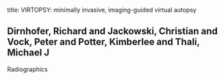 title: VIRTOPSY: minimally invasive, imaging-guided virtual autopsy

## Dirnhofer, Richard and Jackowski, Christian and Vock, Peter and Potter, Kimberlee and Thali, Michael J
Radiographics

